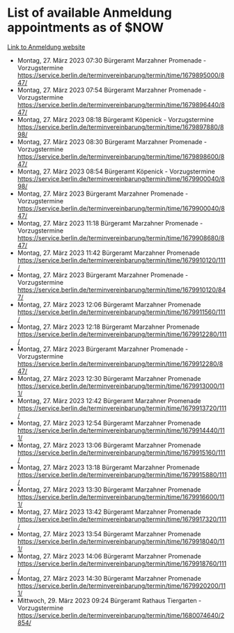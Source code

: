 # List of available Anmeldung appointments as of $NOW
[Link to Anmeldung website](https://service.berlin.de/terminvereinbarung/termin/tag.php?termin=1&anliegen[]=120686&dienstleisterlist=122210,122217,327316,122219,327312,122227,327314,122231,327346,122243,327348,122254,122252,329742,122260,329745,122262,329748,122271,327278,122273,327274,122277,327276,330436,122280,327294,122282,327290,122284,327292,122291,327270,122285,327266,122286,327264,122296,327268,150230,329760,122297,327286,122294,327284,122312,329763,122314,329775,122304,327330,122311,327334,122309,327332,317869,122281,327352,122279,329772,122283,122276,327324,122274,327326,122267,329766,122246,327318,122251,327320,122257,327322,122208,327298,122226,327300&herkunft=http%3A%2F%2Fservice.berlin.de%2Fdienstleistung%2F120686%2F)
- Montag, 27. März 2023 07:30 Bürgeramt Marzahner Promenade - Vorzugstermine https://service.berlin.de/terminvereinbarung/termin/time/1679895000/847/
- Montag, 27. März 2023 07:54 Bürgeramt Marzahner Promenade - Vorzugstermine https://service.berlin.de/terminvereinbarung/termin/time/1679896440/847/
- Montag, 27. März 2023 08:18 Bürgeramt Köpenick - Vorzugstermine https://service.berlin.de/terminvereinbarung/termin/time/1679897880/898/
- Montag, 27. März 2023 08:30 Bürgeramt Marzahner Promenade - Vorzugstermine https://service.berlin.de/terminvereinbarung/termin/time/1679898600/847/
- Montag, 27. März 2023 08:54 Bürgeramt Köpenick - Vorzugstermine https://service.berlin.de/terminvereinbarung/termin/time/1679900040/898/
- Montag, 27. März 2023  Bürgeramt Marzahner Promenade - Vorzugstermine https://service.berlin.de/terminvereinbarung/termin/time/1679900040/847/
- Montag, 27. März 2023 11:18 Bürgeramt Marzahner Promenade - Vorzugstermine https://service.berlin.de/terminvereinbarung/termin/time/1679908680/847/
- Montag, 27. März 2023 11:42 Bürgeramt Marzahner Promenade https://service.berlin.de/terminvereinbarung/termin/time/1679910120/111/
- Montag, 27. März 2023  Bürgeramt Marzahner Promenade - Vorzugstermine https://service.berlin.de/terminvereinbarung/termin/time/1679910120/847/
- Montag, 27. März 2023 12:06 Bürgeramt Marzahner Promenade https://service.berlin.de/terminvereinbarung/termin/time/1679911560/111/
- Montag, 27. März 2023 12:18 Bürgeramt Marzahner Promenade https://service.berlin.de/terminvereinbarung/termin/time/1679912280/111/
- Montag, 27. März 2023  Bürgeramt Marzahner Promenade - Vorzugstermine https://service.berlin.de/terminvereinbarung/termin/time/1679912280/847/
- Montag, 27. März 2023 12:30 Bürgeramt Marzahner Promenade https://service.berlin.de/terminvereinbarung/termin/time/1679913000/111/
- Montag, 27. März 2023 12:42 Bürgeramt Marzahner Promenade https://service.berlin.de/terminvereinbarung/termin/time/1679913720/111/
- Montag, 27. März 2023 12:54 Bürgeramt Marzahner Promenade https://service.berlin.de/terminvereinbarung/termin/time/1679914440/111/
- Montag, 27. März 2023 13:06 Bürgeramt Marzahner Promenade https://service.berlin.de/terminvereinbarung/termin/time/1679915160/111/
- Montag, 27. März 2023 13:18 Bürgeramt Marzahner Promenade https://service.berlin.de/terminvereinbarung/termin/time/1679915880/111/
- Montag, 27. März 2023 13:30 Bürgeramt Marzahner Promenade https://service.berlin.de/terminvereinbarung/termin/time/1679916600/111/
- Montag, 27. März 2023 13:42 Bürgeramt Marzahner Promenade https://service.berlin.de/terminvereinbarung/termin/time/1679917320/111/
- Montag, 27. März 2023 13:54 Bürgeramt Marzahner Promenade https://service.berlin.de/terminvereinbarung/termin/time/1679918040/111/
- Montag, 27. März 2023 14:06 Bürgeramt Marzahner Promenade https://service.berlin.de/terminvereinbarung/termin/time/1679918760/111/
- Montag, 27. März 2023 14:30 Bürgeramt Marzahner Promenade https://service.berlin.de/terminvereinbarung/termin/time/1679920200/111/
- Mittwoch, 29. März 2023 09:24 Bürgeramt Rathaus Tiergarten - Vorzugstermine https://service.berlin.de/terminvereinbarung/termin/time/1680074640/2854/
